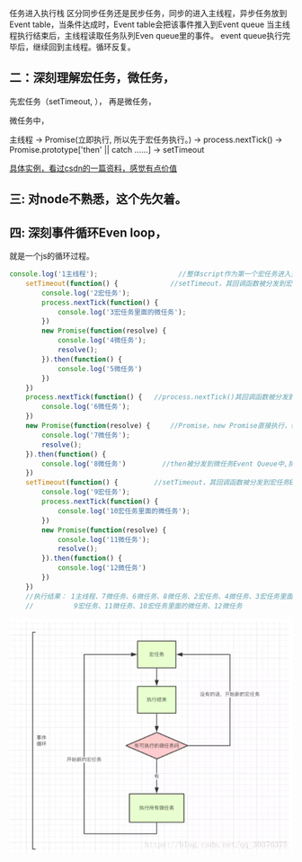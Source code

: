 
任务进入执行栈
区分同步任务还是民步任务，同步的进入主线程，异步任务放到Event table，当条件达成时，Event table会把该事件推入到Event queue
当主线程执行结束后，主线程读取任务队列Even queue里的事件。
event queue执行完毕后，继续回到主线程。循环反复。

## 二：深刻理解宏任务，微任务，

先宏任务（setTimeout, ），
再是微任务，

微任务中，

主线程 -> Promise(立即执行, 所以先于宏任务执行。) -> process.nextTick() -> Promise.prototype['then' || catch ……] -> setTimeout

[具体实例，看过csdn的一篇资料，感觉有点价值 ](https://blog.csdn.net/qq_30376375/article/details/82990588)

##  三: 对node不熟悉，这个先欠着。

##  四: 深刻事件循环Even loop，



就是一个js的循环过程。
```js
console.log('1主线程');					//整体script作为第一个宏任务进入主线程
	setTimeout(function() {				//setTimeout，其回调函数被分发到宏任务Event Queue（执行规则：从上到下排序，先进先执行）中
	    console.log('2宏任务');
	    process.nextTick(function() {
	        console.log('3宏任务里面的微任务');
	    })
	    new Promise(function(resolve) {
	        console.log('4微任务');
	        resolve();
	    }).then(function() {
	        console.log('5微任务')
	    })
	})
	process.nextTick(function() {	//process.nextTick()其回调函数被分发到微任务Event Queue中
	    console.log('6微任务');
	})
	new Promise(function(resolve) {		//Promise，new Promise直接执行，输出7
	    console.log('7微任务');
	    resolve();
	}).then(function() {
	    console.log('8微任务')			//then被分发到微任务Event Queue中,排在process.nextTick微任务后面。
	})
	setTimeout(function() {			//setTimeout，其回调函数被分发到宏任务Event Queue中,排在前面的setTimeout后面
	    console.log('9宏任务');
	    process.nextTick(function() {
	        console.log('10宏任务里面的微任务');
	    })
	    new Promise(function(resolve) {
	        console.log('11微任务');
	        resolve();
	    }).then(function() {
	        console.log('12微任务')
	    })
	})
	//执行结果： 1主线程、7微任务、6微任务、8微任务、2宏任务、4微任务、3宏任务里面的微任务、5微任务、
	//          9宏任务、11微任务、10宏任务里面的微任务、12微任务
```


![Event loop](./evet_loop.png)
